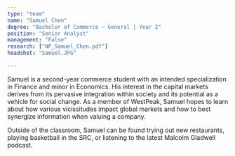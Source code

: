 ```yaml
---
type: "team"
name: "Samuel Chen"
degree: "Bachelor of Commerce – General | Year 2"
position: "Senior Analyst"
management: "False"
research: ["NP_Samuel_Chen.pdf"]
headshot: "Samuel.JPG"

---
```


Samuel is a second-year commerce student with an intended specialization in Finance and minor in Economics. His interest in the capital markets derives from its pervasive integration within society and its potential as a vehicle for social change. As a member of WestPeak, Samuel hopes to learn about how various vicissitudes impact global markets and how to best synergize information when valuing a company.

Outside of the classroom, Samuel can be found trying out new restaurants, playing basketball in the SRC, or listening to the latest Malcolm Gladwell podcast.

